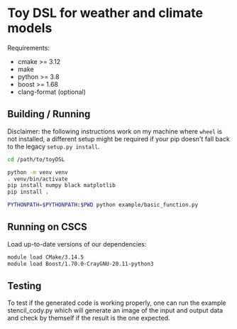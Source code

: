 # Toy DSL for weather and climate models

Requirements:

* cmake >= 3.12
* make
* python >= 3.8
* boost >= 1.68
* clang-format (optional)

## Building / Running

Disclaimer: the following instructions work on my machine where `wheel` is not installed, a different setup might be required if your pip doesn't fall back to the legacy `setup.py install`.

```bash
cd /path/to/toyDSL

python -m venv venv
. venv/bin/activate
pip install numpy black matplotlib
pip install .

PYTHONPATH=$PYTHONPATH:$PWD python example/basic_function.py
```

## Running on CSCS

Load up-to-date versions of our dependencies:

```bash
module load CMake/3.14.5
module load Boost/1.70.0-CrayGNU-20.11-python3
```

## Testing

To test if the generated code is working properly, one can run the example stencil_cody.py which will generate an image of the input and output data and check by themself if the result is the one expected.
